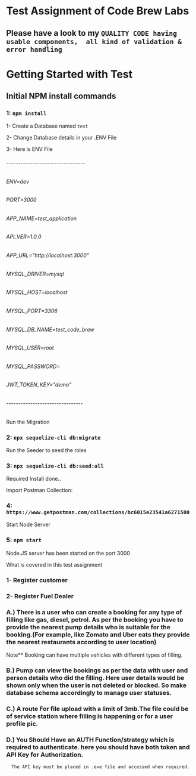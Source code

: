 # Test Assignment of Code Brew Labs

## Please have a look to my `QUALITY CODE having  usable components,  all kind of validation & error handling`

# Getting Started with Test


## Initial NPM install commands

### 1: `npm install`

1- Create a Database named `test`

2- Change Database details in your .ENV File

3- Here is ENV File

######   	---------------------------------
######   	ENV=dev
######   	PORT=3000
######   	APP_NAME=test_application
######   	API_VER=1.0.0
######   	APP_URL="http://localhost:3000"
######  	MYSQL_DRIVER=mysql
######  	MYSQL_HOST=localhost
######  	MYSQL_PORT=3306
######  	MYSQL_DB_NAME=test_code_brew
######  	MYSQL_USER=root
######  	MYSQL_PASSWORD=
######  	JWT_TOKEN_KEY="demo"
######  	--------------------------------


Run the Migration

### 2: `npx sequelize-cli db:migrate`

Run the Seeder to seed the roles


### 3: `npx sequelize-cli db:seed:all`

Required Install done..

Import Postman Collection: 

### 4: `https://www.getpostman.com/collections/bc6015e23541a6271500`


Start Node Server
### 5: `npm start`

Node.JS server has been started on the port 3000



What is covered in this test assignment

### 1- Register customer
### 2- Register Fuel Dealer


### A.) There is a user who can create a booking for any type of filling like gas, diesel, petrol. As per the booking you have to provide the nearest pump details who is suitable for the booking.(For example, like Zomato and Uber eats they provide the nearest restaurants according to user location)
 Note** Booking can have multiple vehicles with different types of filling.

### B.) Pump can view the bookings as per the data with user and person details who did the filling. Here user details would be shown only when the user is not deleted or blocked. So make database schema accordingly to manage user statuses.

### C.) A route For file upload with a limit of 3mb.The file could be of service station where filling is happening or for a user profile pic.

### D.) You Should Have an AUTH Function/strategy which is required to authenticate. here you should have both token and API Key for Authorization.
      The API key must be placed in .eve file and accessed when required.
